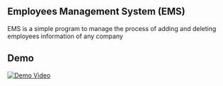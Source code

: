 ## Employees Management System (EMS)
 
EMS is a simple program to manage the process of adding and deleting employees information of any company 

## Demo 


[![Demo Video](https://user-images.githubusercontent.com/63516927/161444082-6b643b72-0df0-45a4-b3ab-dbf2c1d45284.gif)
](https://www.youtube.com/watch?v=E2N5-j8rkIg&ab_channel=EslamElKhair)




